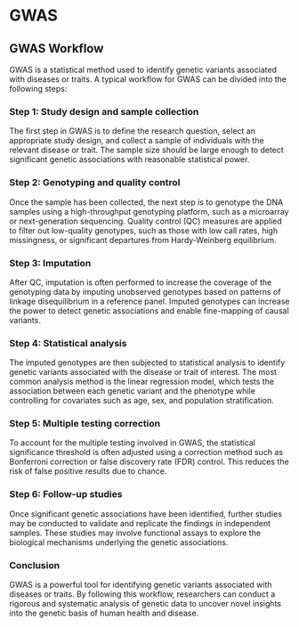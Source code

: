 # GWAS


## GWAS Workflow

GWAS is a statistical method used to identify genetic variants associated with diseases or traits. A typical workflow for GWAS can be divided into the following steps:

### Step 1: Study design and sample collection

The first step in GWAS is to define the research question, select an appropriate study design, and collect a sample of individuals with the relevant disease or trait. The sample size should be large enough to detect significant genetic associations with reasonable statistical power.

### Step 2: Genotyping and quality control

Once the sample has been collected, the next step is to genotype the DNA samples using a high-throughput genotyping platform, such as a microarray or next-generation sequencing. Quality control (QC) measures are applied to filter out low-quality genotypes, such as those with low call rates, high missingness, or significant departures from Hardy-Weinberg equilibrium.

### Step 3: Imputation

After QC, imputation is often performed to increase the coverage of the genotyping data by imputing unobserved genotypes based on patterns of linkage disequilibrium in a reference panel. Imputed genotypes can increase the power to detect genetic associations and enable fine-mapping of causal variants.

### Step 4: Statistical analysis

The imputed genotypes are then subjected to statistical analysis to identify genetic variants associated with the disease or trait of interest. The most common analysis method is the linear regression model, which tests the association between each genetic variant and the phenotype while controlling for covariates such as age, sex, and population stratification.

### Step 5: Multiple testing correction

To account for the multiple testing involved in GWAS, the statistical significance threshold is often adjusted using a correction method such as Bonferroni correction or false discovery rate (FDR) control. This reduces the risk of false positive results due to chance.

### Step 6: Follow-up studies

Once significant genetic associations have been identified, further studies may be conducted to validate and replicate the findings in independent samples. These studies may involve functional assays to explore the biological mechanisms underlying the genetic associations.

### Conclusion

GWAS is a powerful tool for identifying genetic variants associated with diseases or traits. By following this workflow, researchers can conduct a rigorous and systematic analysis of genetic data to uncover novel insights into the genetic basis of human health and disease.





